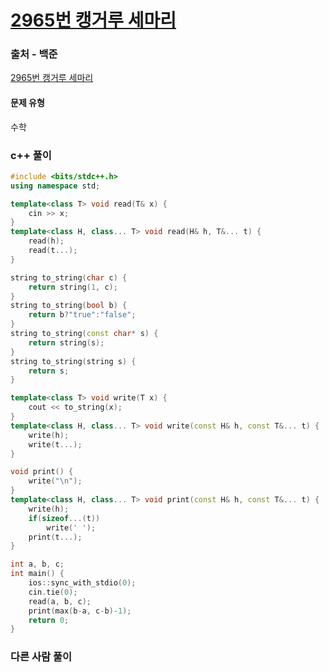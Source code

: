 # [2965번 캥거루 세마리](https://www.acmicpc.net/problem/2965)

### 출처 - 백준
[2965번 캥거루 세마리](https://www.acmicpc.net/problem/2965)

#### 문제 유형
수학

### c++ 풀이
```c++
#include <bits/stdc++.h>
using namespace std;

template<class T> void read(T& x) {
	cin >> x;
}
template<class H, class... T> void read(H& h, T&... t) {
	read(h);
	read(t...);
}

string to_string(char c) {
	return string(1, c);
}
string to_string(bool b) {
	return b?"true":"false";
}
string to_string(const char* s) {
	return string(s);
}
string to_string(string s) {
	return s;
}

template<class T> void write(T x) {
	cout << to_string(x);
}
template<class H, class... T> void write(const H& h, const T&... t) {
	write(h);
	write(t...);
}

void print() {
	write("\n");
}
template<class H, class... T> void print(const H& h, const T&... t) {
	write(h);
	if(sizeof...(t))
		write(' ');
	print(t...);
}

int a, b, c;
int main() {
    ios::sync_with_stdio(0);
    cin.tie(0);
    read(a, b, c);
    print(max(b-a, c-b)-1);
    return 0;
}
```

### 다른 사람 풀이
```c++

```